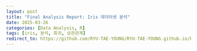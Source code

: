 ```yaml
---
layout: post
title: "Final Analysis Report: Iris 데이터셋 분석"
date: 2025-03-26
categories: [Data Analysis, R]
tags: [iris, 분석, 회귀, 상관관계]
redirect_to: https://github.com/RYU-TAE-YOUNG/RYU-TAE-YOUNG.github.io/blob/master/_posts/final_report.html
---
```

